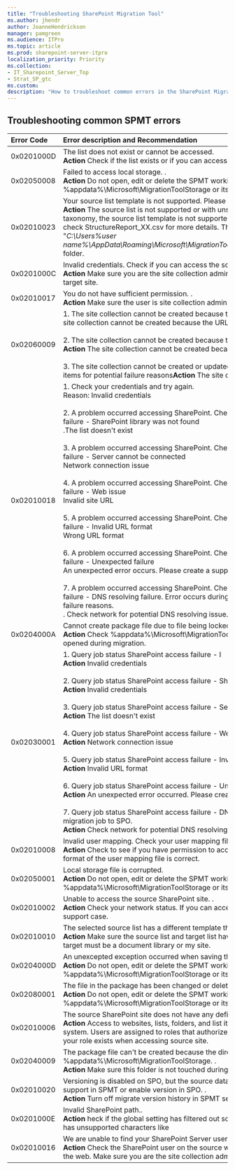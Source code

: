 ```yaml
---
title: "Troubleshooting SharePoint Migration Tool"
ms.author: jhendr
author: JoanneHendrickson
manager: pamgreen
ms.audience: ITPro
ms.topic: article
ms.prod: sharepoint-server-itpro
localization_priority: Priority
ms.collection: 
- IT_Sharepoint_Server_Top
- Strat_SP_gtc
ms.custom: 
description: "How to troubleshoot common errors in the SharePoint Migration Tool."
---
```


## Troubleshooting common SPMT errors
|**Error Code**|**Error description and Recommendation**|
|:-----|:-----|
|0x0201000D|The list does not exist or cannot be accessed. </br>**Action** Check if the list exists or if you can access the list in source site and target site.|
|0x02050008|Failed to access local storage. . </br>**Action** Do not open, edit or delete the SPMT working folder %appdata%\Microsoft\MigrationToolStorage or its contents. Restart your migration.|
|0x02010023|Your source list template is not supported.  Please try another. . </br>**Action** The source list is not supported or with unsupported dependencies, such as unsupported taxonomy, the source list template is not supported, or that the lookup field reference is broken. Please check StructureReport_XX.csv for more details.  The StructureReport_XX.csv report is is under "*C:\Users\%user name%\AppData\Roaming\Microsoft\MigrationTool\admin@XXXX.onmicrosoft.com\WF_XXXXX\Report*" folder.|
|0x0201000C|Invalid credentials. Check if you can access the source sites and lists with your credentials. . </br>**Action** Make sure you are the site collection admin for source and target. Check if you can modify SPO target site.|
|0x02010017|You do not have sufficient permission. . </br>**Action** Make sure the user is site collection admin.|
|0x02060009|1. The site collection cannot be created because the URL is already in use or an invalid URL. **Action** The site collection cannot be created because the URL is already in use or an invalid URL.</br></br>2. The site collection cannot be created because the URL contains invalid character.</br> **Action** The site collection cannot be created because the URL contains invalid character. </br></br>3. The site collection cannot be created or updated. Make sure you are tenant admin. Check below items for potential failure reasons**Action** The site collection cannot be created or updated.| </br></br>
|0x02010018|1. Check your credentials and try again.</br>  Reason: Invalid credentials</br></br>2. A problem occurred accessing SharePoint.  Check your credentials and try again SharePoint access failure - SharePoint library was not found</br> .The list doesn't exist</br></br>3. A problem occurred accessing SharePoint.  Check your credentials and try again SharePoint access failure - Server cannot be connected </br> Network connection issue</br></br>4. A problem occurred accessing SharePoint.  Check your credentials and try again SharePoint access failure - Web issue</br> Invalid site URL</br></br>5. A problem occurred accessing SharePoint.  Check your credentials and try again SharePoint access failure - Invalid URL format</br> Wrong URL format</br></br>6. A problem occurred accessing SharePoint.  Check your credentials and try again SharePoint access failure - Unexpected failure</br> An unexpected error occurs. Please create a support case. </br></br>7. A problem occurred accessing SharePoint.  Check your credentials and try again SharePoint access failure - DNS resolving failure. Error occurs during data source scanning.  Check below for potential failure reasons.</br>. Check network for potential DNS resolving issue. Open the site in browser.|
|0x0204000A|Cannot create package file due to file being locked. </br> **Action** Check %appdata%\Microsoft\MigrationToolStorage and make sure all the files/folders are not opened during migration.|
|0x02030001|1. Query job status SharePoint access failure - I</br>**Action** Invalid credentials</br></br>2. Query job status SharePoint access failure - SharePoint library is not found</</br>**Action** Invalid credentials</br></br>3. Query job status SharePoint access failure - Server cannot be connected</br>**Action** The list doesn't exist</br></br>4. Query job status SharePoint access failure - Web issue</br>**Action** Network connection issue</br></br>5. Query job status SharePoint access failure - Invalid URL format</br>**Action** Invalid URL format </br></br>6. Query job status SharePoint access failure - Unexpected failure</br>**Action** An unexpected error occurred. Please create a support case. </br></br>7. Query job status SharePoint access failure - DNS resolving failure. This error occurs when submitting migration job to SPO. </br>**Action** Check network for potential DNS resolving issue. Open the site in browser.| </br></br>
|0x02010008|Invalid user mapping. Check your user mapping file for correct formatting and access.</br> **Action** Check to see if you have permission to access the user mapping .csv file and if the path and format of the  user mapping file is correct.|
|0x02050001|Local storage file is corrupted.</br> **Action** Do not open, edit or delete the SPMT working folder %appdata%\Microsoft\MigrationToolStorage or its contents. Restart your migration.
|0x02010002|Unable to access the source SharePoint site. .</br> **Action** Check your network status.  If you can access the source sites from a browser, then create a support case.|
|0x02010010|The selected source list has a different template than the target one. .</br> **Action** Make sure the source list and target list have the same template. For file share migration, the target must be a document library or my site.|
|0x0204000D|An unexcepted exception occurred when saving the Prime package. .</br> **Action** Do not open, edit or delete the SPMT working folder %appdata%\Microsoft\MigrationToolStorage or its contents. Restart your migration.|
|0x02080001|The file in the package has been changed or deleted while uploading. .</br> **Action** Do not open, edit or delete the SPMT working folder %appdata%\Microsoft\MigrationToolStorage or its contents. Restart your migration.|
|0x02010006|The source SharePoint site does not have any defined role definitions. .</br> **Action** Access to websites, lists, folders, and list items are controlled through a role-based membership system.  Users are assigned to roles that authorize their access to SharePoint objects. Check to see if your role exists when accessing source site.|
|0x02040009|The package file can't be created because the directory can't be found.Check %appdata%\Microsoft\MigrationToolStorage.  .</br> **Action** Make sure this folder is not touched during migration.|
|0x02010020|Versioning is disabled on SPO, but the source data might have version history. Please turn off version support in SPMT or enable version in SPO. .</br> **Action** Turn off migrate version history in SPMT settings or enable version in SPO.|
|0x0201000E|Invalid SharePoint path..</br> **Action** heck if the global setting has filtered out some special characters in the target path or if the path has unsupported characters like |
|0x02010016|We are unable to find your SharePoint Server user.  Make sure you are a site collection admin. .</br> **Action** Check the SharePoint user on the source web. This happens if SPMT cannot read user info from the web. Make sure you are the site collection admin for source.|
